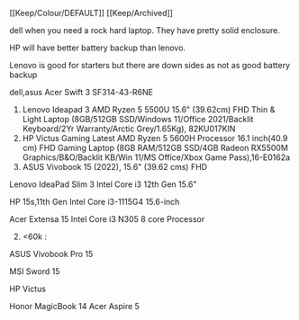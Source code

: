 [[Keep/Colour/DEFAULT]] [[Keep/Archived]] 

dell when you need a rock hard laptop. They have pretty solid enclosure.

HP will have better battery backup than lenovo.

Lenovo is good for starters but there are down sides as not as good battery backup


dell,asus
Acer Swift 3 SF314-43-R6NE

1. Lenovo Ideapad 3 AMD Ryzen 5 5500U 15.6" (39.62cm) FHD Thin & Light Laptop (8GB/512GB SSD/Windows 11/Office 2021/Backlit Keyboard/2Yr Warranty/Arctic Grey/1.65Kg), 82KU017KIN
2. HP Victus Gaming Latest AMD Ryzen 5 5600H Processor 16.1 inch(40.9 cm) FHD Gaming Laptop (8GB RAM/512GB SSD/4GB Radeon RX5500M Graphics/B&O/Backlit KB/Win 11/MS Office/Xbox Game Pass),16-E0162a
3. ASUS Vivobook 15 (2022), 15.6" (39.62 cms) FHD

 Lenovo IdeaPad Slim 3 Intel Core i3 12th Gen 15.6"

 HP 15s,11th Gen Intel Core i3-1115G4 15.6-inch

Acer Extensa 15 Intel Core i3 N305 8 core Processor

2. <60k :

ASUS Vivobook Pro 15

MSI Sword 15

 HP Victus

Honor MagicBook 14
Acer Aspire 5
